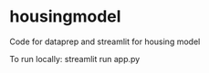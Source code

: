 # housingmodel
Code for dataprep and streamlit for housing model

To run locally: streamlit run app.py
